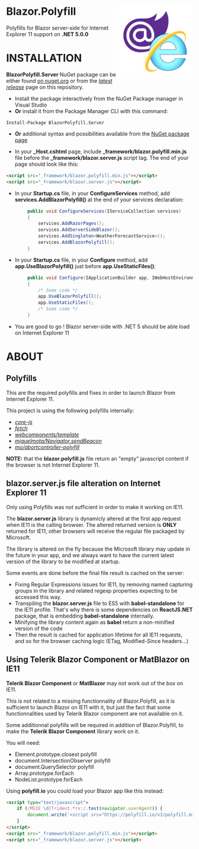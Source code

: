 # Blazor.Polyfill[<img src="logo_blazorpolyfill.png_256x256.png?raw=true" align="right" width="200">]() 

Polyfills for Blazor server-side for Internet Explorer 11 support on **.NET 5.0.0**


# INSTALLATION

**BlazorPolyfill.Server** NuGet package can be either found [on nuget.org](https://www.nuget.org/packages/BlazorPolyfill.Server/5.0.0) or from the [*latest release*](https://github.com/Daddoon/Blazor.Polyfill/releases) page on this repository.

- Install the package interactively from the NuGet Package manager in Visual Studio
- **Or** install it from the Package Manager CLI with this command:
```
Install-Package BlazorPolyfill.Server
```
- **Or** additional syntax and possibilities available from the [NuGet package page](https://www.nuget.org/packages/BlazorPolyfill.Server/5.0.0)

- In your **_Host.cshtml** page, include **_framework/blazor.polyfill.min.js** file before the **_framework/blazor.server.js** script tag.
  The end of your page should look like this:
```html
<script src="_framework/blazor.polyfill.min.js"></script>
<script src="_framework/blazor.server.js"></script>
```

- In your **Startup.cs** file, in your **ConfigureServices** method, add **services.AddBlazorPolyfill()** at the end of your services declaration:
```cs
        public void ConfigureServices(IServiceCollection services)
        {
            services.AddRazorPages();
            services.AddServerSideBlazor();
            services.AddSingleton<WeatherForecastService>();
            services.AddBlazorPolyfill();
        }
```

- In your **Startup.cs** file, in your **Configure** method, add **app.UseBlazorPolyfill()** just before **app.UseStaticFiles()**:
```cs
        public void Configure(IApplicationBuilder app, IWebHostEnvironment env)
        {
            /* Some code */
            app.UseBlazorPolyfill();
            app.UseStaticFiles();
            /* Some code */
        }
```

- You are good to go ! Blazor server-side with .NET 5 should be able load on Internet Explorer 11

# ABOUT

## Polyfills

This are the required polyfills and fixes in order to launch Blazor from Internet Explorer 11.

This project is using the following polyfills internally:

- [*core-js*](https://github.com/zloirock/core-js)
- [*fetch*](https://github.com/github/fetch)
- [*webcomponents/template*](https://github.com/webcomponents/template)
- [*miguelmota/Navigator.sendBeacon*](https://github.com/miguelmota/Navigator.sendBeacon)
- [*mo/abortcontroller-polyfill*](https://github.com/mo/abortcontroller-polyfill)

**NOTE:** that the **blazor.polyfill.js** file return an "empty" javascript content if the browser is not Internet Explorer 11.

## blazor.server.js file alteration on Internet Explorer 11

Only using Polyfills was not sufficient in order to make it working on IE11.

The **blazor.server.js** library is dynamicly altered at the first app request when IE11 is the calling browser.
The altered returned version is **ONLY** returned for IE11, other browsers will receive the regular file packaged by Microsoft.

The library is altered on the fly because the Microsoft library may update in the future in your app, and we always want to have the current latest version of the library to be modified at startup.

Some events are done before the final file result is cached on the server:

- Fixing Regular Expressions issues for IE11, by removing named capturing groups in the library and related regexp properties expecting to be accessed this way.
- Transpiling the **blazor.server.js** file to ES5 with **babel-standalone** for the IE11 profile.
  That's why there is some dependencies on **ReactJS.NET** package, that is embedding **babel-standalone** internally.
- Minifying the library content again as **babel** return a non-minified version of the code
- Then the result is cached for application lifetime for all IE11 requests, and so for the browser caching logic (ETag, Modified-Since headers...)

## Using Telerik Blazor Component or MatBlazor on IE11

**Telerik Blazor Component** or **MatBlazor** may not work out of the box on IE11.

This is not related to a missing functionnality of Blazor.Polyfill, as it is sufficient to launch Blazor on IE11 with it, but just the fact that some functionnalities used by Telerik Blazor component are not available on it.

Some additionnal polyfills will be required in addition of Blazor.Polyfill, to make the **Telerik Blazor Component** library work on it.

You will need:

- Element.prototype.closest polyfill
- document.IntersectionObserver polyfill
- document.QuerySelector polyfill
- Array.prototype.forEach
- NodeList.prototype.forEach

Using **polyfill.io** you could load your Blazor app like this instead:


```html
<script type="text/javascript">
    if (/MSIE \d|Trident.*rv:/.test(navigator.userAgent)) {
        document.write('<script src="https://polyfill.io/v3/polyfill.min.js?features=Element.prototype.closest%2CIntersectionObserver%2Cdocument.querySelector%2Cfeatures=Array.prototype.forEach%2CNodeList.prototype.forEach"><\/script>');
    }
</script>
<script src="_framework/blazor.polyfill.min.js"></script>
<script src="_framework/blazor.server.js"></script>
```

